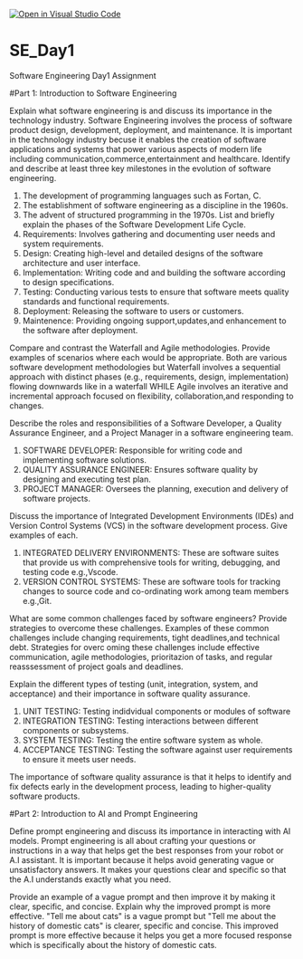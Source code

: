[![Open in Visual Studio Code](https://classroom.github.com/assets/open-in-vscode-2e0aaae1b6195c2367325f4f02e2d04e9abb55f0b24a779b69b11b9e10269abc.svg)](https://classroom.github.com/online_ide?assignment_repo_id=15851611&assignment_repo_type=AssignmentRepo)
# SE_Day1
Software Engineering Day1 Assignment

#Part 1: Introduction to Software Engineering

Explain what software engineering is and discuss its importance in the technology industry.
Software Engineering involves the process of software product design, development, deployment, and maintenance. 
It is important in the technology industry becuse it enables the creation of software applications and systems that power various aspects of modern life including communication,commerce,entertainment and healthcare.
Identify and describe at least three key milestones in the evolution of software engineering.
1. The development of programming languages such as Fortan, C.
2. The establishment of software engineering as a discipline in the 1960s.
3. The advent of structured programming in the 1970s.
List and briefly explain the phases of the Software Development Life Cycle.
1. Requirements: Involves gathering and documenting user needs and system requirements.
2. Design: Creating high-level and detailed designs of the software architecture and user interface.
3. Implementation: Writing code and and building the software according to design specifications.
4. Testing: Conducting various tests to ensure that software meets quality standards and functional requirements.
5. Deployment: Releasing the software to users or customers.
6. Maintenence: Providing ongoing support,updates,and enhancement to the software after deployment.

Compare and contrast the Waterfall and Agile methodologies. Provide examples of scenarios where each would be appropriate.
Both are various software development methodologies but Waterfall involves a sequential approach with distinct phases (e.g., requirements, design, implementation) flowing downwards like in a waterfall WHILE Agile involves an iterative and incremental approach focused on flexibility, collaboration,and responding to changes.

Describe the roles and responsibilities of a Software Developer, a Quality Assurance Engineer, and a Project Manager in a software engineering team.
1. SOFTWARE DEVELOPER: Responsible for writing code and implementing software solutions.
2. QUALITY ASSURANCE ENGINEER: Ensures software quality by designing and executing test plan.
3. PROJECT MANAGER: Oversees the planning, execution and delivery of software projects.

Discuss the importance of Integrated Development Environments (IDEs) and Version Control Systems (VCS) in the software development process. Give examples of each.
1. INTEGRATED DELIVERY ENVIRONMENTS: These are software suites that provide us with comprehensive tools for writing, debugging, and testing code e.g.,Vscode.
2. VERSION CONTROL SYSTEMS: These are software tools for tracking changes to source code and co-ordinating work among team members e.g.,Git.

What are some common challenges faced by software engineers? Provide strategies to overcome these challenges.
Examples of these common challenges include changing requirements, tight deadlines,and technical debt. Strategies for overc oming these challenges include effective communication, agile methodologies, prioritazion of tasks, and regular reasssessment of project goals and deadlines.

Explain the different types of testing (unit, integration, system, and acceptance) and their importance in software quality assurance.
1. UNIT TESTING: Testing indidvidual components or modules of software
2. INTEGRATION TESTING: Testing interactions between different components or subsystems.
3. SYSTEM TESTING: Testing the entire software system as whole.
4. ACCEPTANCE TESTING: Testing the software against user requirements to ensure it meets user needs.

The importance of software quality assurance is that it helps to identify and fix defects early in the development process, leading to higher-quality software products.

#Part 2: Introduction to AI and Prompt Engineering


Define prompt engineering and discuss its importance in interacting with AI models.
Prompt engineering is all about crafting your questions or instructions in a way that helps get the best responses from your robot or A.I assistant. It is important because it helps avoid generating vague or unsatisfactory answers. It makes your questions clear and specific so that the A.I understands exactly what you need. 

Provide an example of a vague prompt and then improve it by making it clear, specific, and concise. Explain why the improved prompt is more effective.
"Tell me about cats" is a vague prompt but "Tell me about the history of domestic cats" is clearer, specific and concise. This improved prompt is more effective because it helps you get a more focused response which is specifically about the history of domestic cats.
